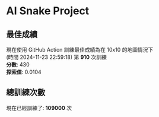 
# AI Snake Project

## **最佳成績**
現在使用 GitHub Action 訓練最佳成績為在 10x10 的地圖情況下  
(時間 2024-11-23 22:59:18) 第 **910** 次訓練  
**分數**: 430  
**探索值**: 0.0104

## 總訓練次數
現在已經訓練了: **109000** 次
